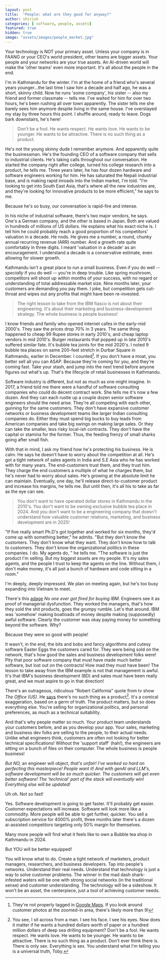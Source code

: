 ```yaml
---
layout: post
title:  "People: what are they good for anyway?"
author: shirish
categories: [ software, people, assets]
featured: true
hidden: true
image: "assets/images/people_market.jpg"
---
```

Your technology is NOT your primary asset. Unless your company is in FAANG or your CEO's world president, other teams are bigger assets. Your people and your networks are your true assets. 
An AI-driven world will make the 'other teams' even more important. It's all about the people in the end.

I'm in Kathmandu for the winter. I'm at the home of a friend who's several years younger...the last time I saw him a decade and half ago, he was a short, skinny child. Now he runs 'some company', his sister -- also my friend and former classmate -- tells me. I've waited for him for over two hours, he's been rushing all over town apparently. The sister tells me she barely sees him anymore despite living in the same house. I've overstayed my stay by three hours this point. I shuffle around, ready to leave. Dogs bark downstairs, he's here!


<aside class="pquote">
    <blockquote>
        <p> Don't be a fool. He wants respect. He wants love. He wants to be younger. He wants to be attractive. There is no such thing as a product.</p>
    </blockquote>
</aside>


He's not the young skinny dude I remember anymore. And apparently quite the businessman. He's the founding CEO of a software company that sells to industrial clients. He's taking calls throughout our conversation. He started the company right after college, turned his college research into a product, he tells me. Three years later, he has four dozen hardware and software engineers working for him. He has saturated the Nepali industrial base, and is making rapid inroads into the Indian market, I'm told. "I'm looking to get into South East Asia, that's where all the new industries are, and they're looking for innovative products to be more efficient," he says to me.

Because he's so busy, our conversation is rapid-fire and intense.

In his niche of industrial software, there's two major vendors, he says. One's a German company, and the other is based in Japan. Both are valued in hundreds of millions of US dollars. He explains what his exact niche is. I tell him he could probably reach a good proportion of his competitors' valuation in a decade. He nods. He gives me a number, a round, chunky annual recurring revenue (ARR) number. And a growth rate quite comfortably in three digits. I meant 'valuation in a decade' as an encouragement. I understand a decade is a conservative estimate, even allowing for slower growth.

Kathmandu isn't a great place to run a small business. Even if you do well -- _specially_ if you do well -- you're in deep trouble. Like spring mushroom, competitors will shoot up within months of your success, with no regard or understanding of total addressable market size. Nine months later, your customers are demanding _you_ pay them. I joke, but competition gets cut-throat and wipes out any profits that might have been re-invested.

<aside class="pquote">
    <blockquote>
        <p> The right lesson to take from the IBM fiasco is not about their engineering. It's about their marketing and business-development strategy. The whole business is people business!</p>
    </blockquote>
</aside>

I know friends and family who opened internet cafes in the early-mid 2000's. They saw the prices drop 70% in 3 years. The same thing happened to cheap 99 Rupee stores in early 2010's, and cheap laptop vendors in mid 2010's. Burger restaurants that popped up in late 2010's suffered similar fate. It's bubble tea joints for the mid 2020's. I noted 9 bubble tea places on same 200-feet stretch in Durbar Square in Kathmandu, earlier in December. I counted[^1]. If you don't have a moat, you better sell all you can ASAP. Because they're coming for you, and they're coming fast. Take your stash, and jump into the next trend before anyone figures out what's up. That's the lifecycle of retail businesses in Kathmandu.

[^1]: They're not properly tagged in [Google Maps](https://www.google.com/maps/@27.7037591,85.3082163,20.67z?entry=ttu&g_ep=EgoyMDI1MDIxMi4wIKXMDSoASAFQAw%3D%3D). If you look around customer photos at the zoomed-in area, there's likely more than 9!

Software industry is different, but not as much as one might imagine. In 2017, a friend told me there were a handful of software consulting companies who could do decent contract work. She tells me it's now a few dozen. And they can each rustle up a couple dozen senior software engineers should the need arise. They're all competing with each other, gunning for the same customers. They don't have expansive customer networks or business development teams like larger Indian consulting companies do. Either they must spend big bucks to buy leads from American companies and take big swings on making large sales. Or they can take the smaller, less risky local-ish contracts. They don't have the capital or stamina for the former. Thus, the feeding frenzy of small sharks going after small fish.

With that in mind, I ask my friend how he's protecting his business. He is calm. He says he doesn't have to worry about the competition at all. He's got a tight network of sales agents in India and S.E Asia who he has worked with for many years. The end-customers trust them, and they trust him. They charge the end customers a multiple of what he charges them, but he's never had to worry about sales. He's growing at the absolute limit he can maintain. Eventually, one day, he'll release direct-to-customer product and increase his margins, he tells me. But until then, it's all his to take as far as the eye can see.

<aside class="pquote">
    <blockquote>
        <p> You don't want to have operated dollar stores in Kathmandu in the 2010's. You don't want to be owning exclusive bubble tea place in 2024. And you don't want to be a engineering company that doesn't understand how valuable customer relations, marketing, and business development are in 2025!</p>
    </blockquote>
</aside>

"If five really smart Ph.D's got together and worked for six months, they'd come up with something better," he admits. "But they don't know the customers. They don't know what they want. They don't know how to talk to customers. They don't know the organizational politics in these companies. I do. My agents do, " he tells me. "The software is just the product I'm selling. But my biggest assets are my people. It's my sales agents, and the people I trust to keep the agents on the line. Without them, I don't make money, it's all just a bunch of hardware and code sitting in a room."

I'm deeply, deeply impressed. We plan on meeting again, but he's too busy expanding into Vietnam to meet.

There's this [adage](https://www.lemonedge.com/blog/why-no-one-ever-got-fired-for-buying-ibm-is-no-longer-true) _No one ever got fired for buying IBM_. Engineers see it as proof of managerial dysfunction. They worked the managers, that's how they sold the shit products, goes the grumpy rumble. Let's that around. IBM was 'somehow' making boatloads of money despite making (supposedly) awful software. Clearly the customer was okay paying money for something beyond the software. Why? 

Because they were so good with people! 

It wasn't, in the end, the bits and bobs and fancy algorithms and cutesy software Easter Eggs the customers cared for. They were being sold on the network, that's how good the sales and business development folks were! Pity that poor software company that must have made much better software, but lost out on the contracts! How mad they must have been! The lesson to take away from the IBM example is not that management is awful. It's that IBM's business development (BD) and sales must have been really great, and we must aspire to go in that direction!

There's an outrageous, ridiculous "Robert California" quote from tv show _The Office (US)_. He [says](https://www.quotes.net/show-quote/62266) there's no such thing as a product[^2]. It's a comical exaggeration, based on a germ of truth. The product matters, but so does everything else. You're selling for organizational politics, and personal preferences, as much as a technical suitability.

And that's why people matter so much. Your product team understands your customers before, and as you develop your app. Your sales, marketing and business dev folks are selling to the people, to their actual needs. Unlike what engineers think, customers are often not looking for better technical specifications! Without the 'support staff' (hah!), the engineers are sitting on a bunch of files on their computer. The whole business is people business!

_But NO,_ an engineer will object, _that's unfair! I've worked so hard on perfecting this masterpiece! People want it! And with genAI and LLM's, software development will be so much quicker. The customers will get even better software! The 'technical' part of the stack will eventually win! Everything else will be updated!_

Uh oh. Not so fast!

Yes. Software development is going to get faster. It'll probably get easier. Customer expectations will increase. Software will look more like a commodity. More people will be able to get further, quicker. You sell a subscription service for 4000% profit, three months later there's a dozen ai-assisted competitors targeting only 50% margin for themselves.

Many more people will find what it feels like to own a Bubble tea shop in Kathmandu in 2024.

But YOU will be better equipped!

You will know what to do. Create a tight network of marketers, product managers, researchers, and business developers. Tap into people's networks. Understand their real needs. Understand that technology is just a way to solve customer problems. The winner in the mad dash shark-infested waters will be one with strong social networks (in the traditional sense) and customer understanding. The technology will be a sideshow. It won't be an asset, the centerpiece, just a tool of achieving customer needs.

[^2]: You see, I sit across from a man. I see his face. I see his eyes. Now does it matter if he wants a hundred dollars worth of paper or a hundred million dollars of deep sea drilling equipment? Don't be a fool. He wants respect. He wants love. He wants to be younger. He wants to be attractive. There is no such thing as a product. Don't ever think there is. There is only sex. Everything is sex. You understand what I'm telling you is a universal truth, Toby.